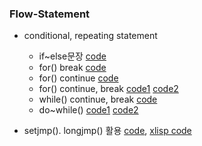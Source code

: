 ### Flow-Statement
* conditional, repeating statement
    * if~else문장 [code](https://github.com/csbyun-data/C-Pro/blob/main/chap01/Flow/Flow_control1.c)
    * for() break [code](https://github.com/csbyun-data/C-Pro/blob/main/chap01/Flow/Flow_control2.c)
    * for() continue [code](https://github.com/csbyun-data/C-Pro/blob/main/chap01/Flow/Flow_control3.c)
    * for() continue, break [code1](https://github.com/csbyun-data/C-Pro/blob/main/chap01/Flow/Flow_control7.c) [code2](https://github.com/csbyun-data/C-Pro/blob/main/chap01/Flow/Flow_control8.c)
    * while() continue, break [code](https://github.com/csbyun-data/C-Pro/blob/main/chap01/Flow/Flow_control4.c)
    * do~while() [code1](https://github.com/csbyun-data/C-Pro/blob/main/chap01/Flow/Flow_control5.c) [code2](https://github.com/csbyun-data/C-Pro/blob/main/chap01/Flow/Flow_control6.c)

* setjmp(). longjmp() 활용 [code](https://github.com/csbyun-data/C-Pro/blob/main/chap01/Flow/setjmp.c), [xlisp code](https://github.com/csbyun-data/C-Pro/blob/main/chap01/Flow/xlisp_setjmp.c)
